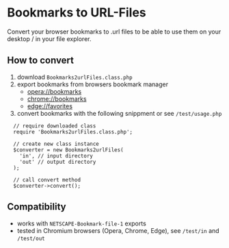 # Bookmarks to URL-Files

Convert your browser bookmarks to .url files to be able to use them on your  desktop / in your file explorer.

## How to convert

1. download `Bookmarks2urlFiles.class.php`
2. export bookmarks from browsers bookmark manager
    - [opera://bookmarks](opera://bookmarks)
    - [chrome://bookmarks](chrome://bookmarks)
    - [edge://favorites](edge://favorites)
3. convert bookmarks with the following snippment or see `/test/usage.php`

```
  // require downloaded class
  require 'Bookmarks2urlFiles.class.php';

  // create new class instance
  $converter = new Bookmarks2urlFiles(
    'in', // input directory
    'out' // output directory
  );

  // call convert method
  $converter->convert();
```

## Compatibility
- works with `NETSCAPE-Bookmark-file-1` exports
- tested in Chromium browsers (Opera, Chrome, Edge), see `/test/in` and `/test/out`
